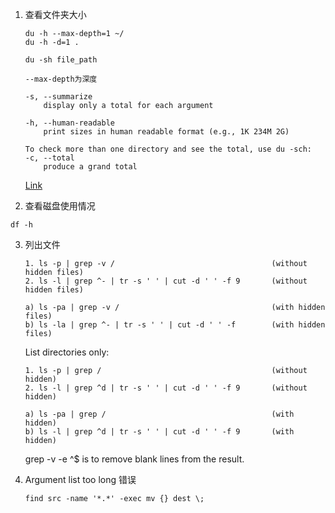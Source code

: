 1. 查看文件夹大小
    ```
    du -h --max-depth=1 ~/
    du -h -d=1 .

    du -sh file_path
    ```

    ```
    --max-depth为深度

    -s, --summarize
        display only a total for each argument

    -h, --human-readable
        print sizes in human readable format (e.g., 1K 234M 2G)

    To check more than one directory and see the total, use du -sch:
    -c, --total
        produce a grand total
    ```
    [Link](https://unix.stackexchange.com/questions/185764/how-do-i-get-the-size-of-a-directory-on-the-command-line)
    
2. 查看磁盘使用情况
```
df -h
```

3. 列出文件
    ```
    1. ls -p | grep -v /                                   (without hidden files)
    2. ls -l | grep ^- | tr -s ' ' | cut -d ' ' -f 9       (without hidden files)

    a) ls -pa | grep -v /                                  (with hidden files)
    b) ls -la | grep ^- | tr -s ' ' | cut -d ' ' -f        (with hidden files)
    ```

    List directories only:

    ```
    1. ls -p | grep /                                      (without hidden)
    2. ls -l | grep ^d | tr -s ' ' | cut -d ' ' -f 9       (without hidden)

    a) ls -pa | grep /                                     (with hidden)
    b) ls -l | grep ^d | tr -s ' ' | cut -d ' ' -f 9       (with hidden)
    ```
    grep -v -e ^$ is to remove blank lines from the result.

4. Argument list too long 错误
    ```
    find src -name '*.*' -exec mv {} dest \;
    ```
